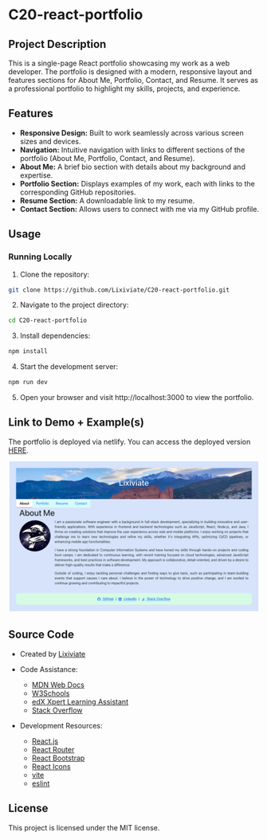 # C20-react-portfolio

## Project Description

This is a single-page React portfolio showcasing my work as a web developer. The portfolio is designed with a modern, responsive layout and features sections for About Me, Portfolio, Contact, and Resume. It serves as a professional portfolio to highlight my skills, projects, and experience.

## Features

- **Responsive Design:** Built to work seamlessly across various screen sizes and devices.
- **Navigation:** Intuitive navigation with links to different sections of the portfolio (About Me, Portfolio, Contact, and Resume).
- **About Me:** A brief bio section with details about my background and expertise.
- **Portfolio Section:** Displays examples of my work, each with links to the corresponding GitHub repositories.
- **Resume Section:** A downloadable link to my resume.
- **Contact Section:** Allows users to connect with me via my GitHub profile.

## Usage

### Running Locally

1. Clone the repository:

```bash
git clone https://github.com/Lixiviate/C20-react-portfolio.git
```

2. Navigate to the project directory:

```bash
cd C20-react-portfolio
```

3. Install dependencies:

```bash
npm install
```

4. Start the development server:

```bash
npm run dev
```

5. Open your browser and visit http://localhost:3000 to view the portfolio.

## Link to Demo + Example(s)

The portfolio is deployed via netlify. You can access the deployed version [HERE](https://lixiviate-portfolio.netlify.app/).

![Example](./src/assets/exampleImage.png)

## Source Code

- Created by [Lixiviate](https://github.com/Lixiviate)

- Code Assistance:
  - [MDN Web Docs](https://developer.mozilla.org/en-US/)
  - [W3Schools](https://www.w3schools.com/)
  - [edX Xpert Learning Assistant](https://www.edx.org/)
  - [Stack Overflow](https://stackoverflow.com/)
- Development Resources:
  - [React.js](https://www.npmjs.com/package/react)
  - [React Router](https://www.npmjs.com/package/react-router-dom)
  - [React Bootstrap](https://www.npmjs.com/package/react-bootstrap)
  - [React Icons](https://www.npmjs.com/package/react-icons)
  - [vite](https://www.npmjs.com/package/vite)
  - [eslint](https://www.npmjs.com/package/eslint)

## License

This project is licensed under the MIT license.
